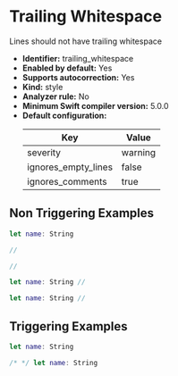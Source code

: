# Trailing Whitespace

Lines should not have trailing whitespace

* **Identifier:** trailing_whitespace
* **Enabled by default:** Yes
* **Supports autocorrection:** Yes
* **Kind:** style
* **Analyzer rule:** No
* **Minimum Swift compiler version:** 5.0.0
* **Default configuration:**
  <table>
  <thead>
  <tr><th>Key</th><th>Value</th></tr>
  </thead>
  <tbody>
  <tr>
  <td>
  severity
  </td>
  <td>
  warning
  </td>
  </tr>
  <tr>
  <td>
  ignores_empty_lines
  </td>
  <td>
  false
  </td>
  </tr>
  <tr>
  <td>
  ignores_comments
  </td>
  <td>
  true
  </td>
  </tr>
  </tbody>
  </table>

## Non Triggering Examples

```swift
let name: String

```

```swift
//

```

```swift
// 

```

```swift
let name: String //

```

```swift
let name: String // 

```

## Triggering Examples

```swift
let name: String 

```

```swift
/* */ let name: String 

```